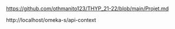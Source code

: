 https://github.com/othmanito123/THYP_21-22/blob/main/Projet.md

http:\/\/localhost\/omeka-s\/api-context
